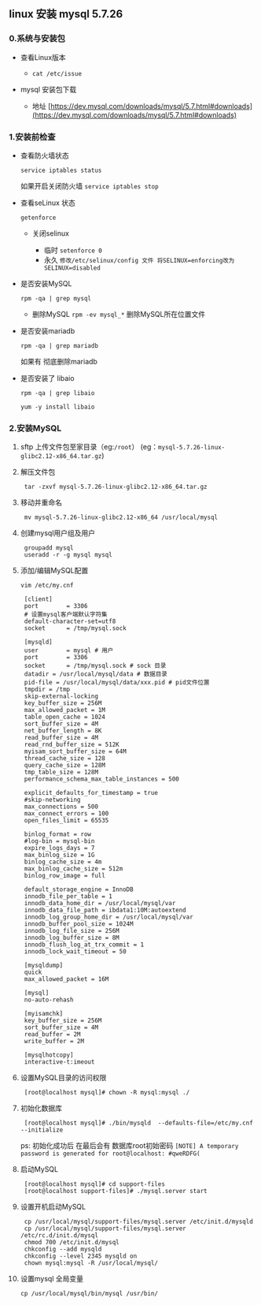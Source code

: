 ## linux 安装 mysql 5.7.26

### 0.系统与安装包
	
- 查看Linux版本

	- `cat /etc/issue`

- mysql 安装包下载

	- 地址 [https://dev.mysql.com/downloads/mysql/5.7.html#downloads](https://dev.mysql.com/downloads/mysql/5.7.html#downloads)

### 1.安装前检查

- 查看防火墙状态

	`service iptables status`
	
	如果开启关闭防火墙 `service iptables stop`
	
- 查看seLinux 状态

	`getenforce`
	
	- 关闭selinux 

		- 临时 `setenforce 0 `
		- 永久 `修改/etc/selinux/config 文件 将SELINUX=enforcing改为SELINUX=disabled `

- 是否安装MySQL

	`rpm -qa | grep mysql`
	
	- 删除MySQL `rpm -ev mysql_*`  删除MySQL所在位置文件

- 是否安装mariadb

	`rpm -qa | grep mariadb` 
	
	如果有 彻底删除mariadb
	
- 是否安装了 libaio 

	`rpm -qa | grep libaio`
	
	`yum -y install libaio`
	
### 2.安装MySQL

1. sftp 上传文件包至家目录（eg:`/root`） (eg：`mysql-5.7.26-linux-glibc2.12-x86_64.tar.gz`)

2. 解压文件包

		tar -zxvf mysql-5.7.26-linux-glibc2.12-x86_64.tar.gz
		
3. 移动并重命名

		mv mysql-5.7.26-linux-glibc2.12-x86_64 /usr/local/mysql
		
4. 创建mysql用户组及用户

		groupadd mysql
		useradd -r -g mysql mysql
	
5. 添加/编辑MySQL配置

	`vim /etc/my.cnf`
		
		[client]
		port        = 3306
		# 设置mysql客户端默认字符集 
		default-character-set=utf8  
		socket      = /tmp/mysql.sock
		
		[mysqld]
		user        = mysql # 用户
		port        = 3306
		socket      = /tmp/mysql.sock # sock 目录 
		datadir = /usr/local/mysql/data # 数据目录
		pid-file = /usr/local/mysql/data/xxx.pid # pid文件位置 
		tmpdir = /tmp
		skip-external-locking
		key_buffer_size = 256M
		max_allowed_packet = 1M
		table_open_cache = 1024
		sort_buffer_size = 4M
		net_buffer_length = 8K
		read_buffer_size = 4M
		read_rnd_buffer_size = 512K
		myisam_sort_buffer_size = 64M
		thread_cache_size = 128
		query_cache_size = 128M
		tmp_table_size = 128M
		performance_schema_max_table_instances = 500
		
		explicit_defaults_for_timestamp = true
		#skip-networking
		max_connections = 500
		max_connect_errors = 100
		open_files_limit = 65535
		
		binlog_format = row
		#log-bin = mysql-bin
		expire_logs_days = 7
		max_binlog_size = 1G
		binlog_cache_size = 4m
		max_binlog_cache_size = 512m
		binlog_row_image = full
		
		default_storage_engine = InnoDB
		innodb_file_per_table = 1
		innodb_data_home_dir = /usr/local/mysql/var
		innodb_data_file_path = ibdata1:10M:autoextend
		innodb_log_group_home_dir = /usr/local/mysql/var
		innodb_buffer_pool_size = 1024M
		innodb_log_file_size = 256M
		innodb_log_buffer_size = 8M
		innodb_flush_log_at_trx_commit = 1
		innodb_lock_wait_timeout = 50
		
		[mysqldump]
		quick
		max_allowed_packet = 16M
		
		[mysql]
		no-auto-rehash
		
		[myisamchk]
		key_buffer_size = 256M
		sort_buffer_size = 4M
		read_buffer = 2M
		write_buffer = 2M
		
		[mysqlhotcopy]
		interactive-t:imeout

6. 设置MySQL目录的访问权限

		[root@localhost mysql]# chown -R mysql:mysql ./
		
7. 初始化数据库

		[root@localhost mysql]# ./bin/mysqld  --defaults-file=/etc/my.cnf --initialize

	ps: 初始化成功后 在最后会有 数据库root初始密码 
    `[NOTE] A temporary password is generated for root@localhost: #qweRDFG(`
    
8. 启动MySQL

		[root@localhost mysql]# cd support-files
		[root@localhost support-files]# ./mysql.server start
		
9. 设置开机启动MySQL

		cp /usr/local/mysql/support-files/mysql.server /etc/init.d/mysqld
		cp /usr/local/mysql/support-files/mysql.server /etc/rc.d/init.d/mysql
		chmod 700 /etc/init.d/mysql
		chkconfig --add mysqld
		chkconfig --level 2345 mysqld on
		chown mysql:mysql -R /usr/local/mysql/
	
10. 设置mysql 全局变量

		cp /usr/local/mysql/bin/mysql /usr/bin/

		
	

		 





